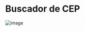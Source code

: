 # Buscador de CEP

![image](https://user-images.githubusercontent.com/91212364/157893487-30e7bedc-318c-445e-88ec-9cce18707ccd.png)
